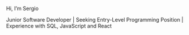 Hi, I’m Sergio
 
Junior Software Developer | Seeking Entry-Level Programming Position | Experience with SQL, JavaScript and React
